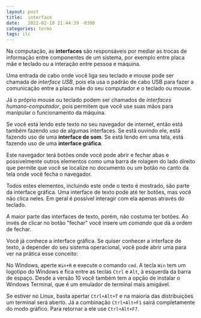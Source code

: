 ```yaml
---
layout: post
title:  interface
date:   2022-02-10 21:44:39 -0300
categories: termo
tags: ilc
---
```


Na computação, as **interfaces** são responsáveis por mediar as trocas de informação entre componentes de um sistema, por exemplo entre placa mãe e teclado ou a interação entre pessoa e máquina.

Uma entrada de cabo onde você liga seu teclado e mouse pode ser chamada de *interface USB*, pois ela usa o padrão de cabo USB para fazer a comunicação entre a placa mãe do seu computador e o teclado ou mouse.

Já o próprio mouse ou teclado podem ser chamados de *interfaces humano-computador*, pois permitem que você use suas mãos para manipular o funcionamento da máquina.

Se você está lendo este texto no seu navegador de internet, então está também fazendo uso de algumas interfaces. Se está ouvindo ele, está fazendo uso de uma **interface de som**. Se está lendo em uma tela, está fazendo uso de uma **interface gráfica**.

Este navegador terá  botões onde você pode abrir e fechar abas e possivelmente outros elementos como uma barra de rolagem do lado direito que permite que você se localize no documento ou um botão no canto da tela onde você fecha o navegador.

Todos estes elementos, incluindo este onde o texto é mostrado, são parte da interface gráfica. Uma interface de texto pode até ter botões, mas você não clica neles. Em geral é possível interagir com ela apenas através do teclado.

A maior parte das interfaces de texto, porém, não costuma ter botões. Ao invés de clicar no botão "fechar" você insere um *comando* que dá a ordem de fechar.

Você já conhece a interface gráfica. Se quiser conhecer a interface de texto, a depender do seu sistema operacional, você pode abrir uma para ver na prática esse conceito:

No Windows, aperte `Win+R` e execute o comando `cmd`. A tecla `Win` tem um logotipo do Windows e fica entre as teclas `Ctrl` e `Alt`, à esquerda da barra de espaço. Desde a versão 10 você também tem a opção de instalar o Windows Terminal, que é um emulador de terminal mais amigável.

Se estiver no Linux, basta apertar `Ctrl+Alt+T` e na maioria das distribuições um terminal será aberto. Já a combinação `Ctrl+Alt+F1` sairá completamente do modo gráfico. Para retornar a ele use `Ctrl+Alt+F7`.


